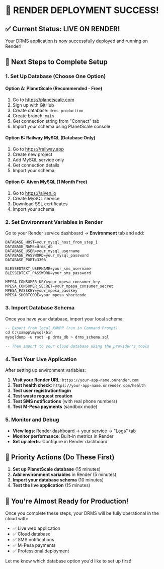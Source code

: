 # 🎉 RENDER DEPLOYMENT SUCCESS!

## ✅ Current Status: LIVE ON RENDER!

Your DRMS application is now successfully deployed and running on Render!

## 🔄 Next Steps to Complete Setup

### 1. Set Up Database (Choose One Option)

#### Option A: PlanetScale (Recommended - Free)

1. Go to https://planetscale.com
2. Sign up with GitHub
3. Create database: `drms-production`
4. Create branch: `main`
5. Get connection string from "Connect" tab
6. Import your schema using PlanetScale console

#### Option B: Railway MySQL (Database Only)

1. Go to https://railway.app
2. Create new project
3. Add MySQL service only
4. Get connection details
5. Import your schema

#### Option C: Aiven MySQL (1 Month Free)

1. Go to https://aiven.io
2. Create MySQL service
3. Download SSL certificates
4. Import your schema

### 2. Set Environment Variables in Render

Go to your Render service dashboard → **Environment** tab and add:

```
DATABASE_HOST=your_mysql_host_from_step_1
DATABASE_NAME=drms_db
DATABASE_USER=your_mysql_username
DATABASE_PASSWORD=your_mysql_password
DATABASE_PORT=3306

BLESSEDTEXT_USERNAME=your_sms_username
BLESSEDTEXT_PASSWORD=your_sms_password

MPESA_CONSUMER_KEY=your_mpesa_consumer_key
MPESA_CONSUMER_SECRET=your_mpesa_consumer_secret
MPESA_PASSKEY=your_mpesa_passkey
MPESA_SHORTCODE=your_mpesa_shortcode
```

### 3. Import Database Schema

Once you have your database, import your local schema:

```sql
-- Export from local XAMPP (run in Command Prompt)
cd C:\xampp\mysql\bin
mysqldump -u root -p drms_db > drms_schema.sql

-- Then import to your cloud database using the provider's tools
```

### 4. Test Your Live Application

After setting up environment variables:

1. **Visit your Render URL**: `https://your-app-name.onrender.com`
2. **Test health check**: `https://your-app-name.onrender.com/health`
3. **Test user registration/login**
4. **Test waste request creation**
5. **Test SMS notifications** (with real phone numbers)
6. **Test M-Pesa payments** (sandbox mode)

### 5. Monitor and Debug

- **View logs**: Render dashboard → your service → "Logs" tab
- **Monitor performance**: Built-in metrics in Render
- **Set up alerts**: Configure in Render dashboard

## 🎯 Priority Actions (Do These First)

1. **Set up PlanetScale database** (15 minutes)
2. **Add environment variables** in Render (5 minutes)
3. **Import your database schema** (10 minutes)
4. **Test the live application** (15 minutes)

## 🚀 You're Almost Ready for Production!

Once you complete these steps, your DRMS will be fully operational in the cloud with:

- ✅ Live web application
- ✅ Cloud database
- ✅ SMS notifications
- ✅ M-Pesa payments
- ✅ Professional deployment

Let me know which database option you'd like to set up first!
